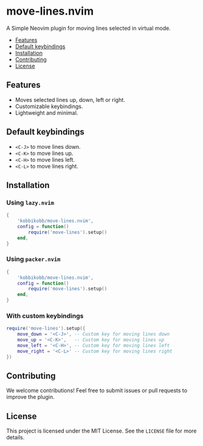 # move-lines.nvim

A Simple Neovim plugin for moving lines selected in virtual mode.

<!-- TOC -->

- [Features](#features)
- [Default keybindings](#default-keybindings)
- [Installation](#installation)
- [Contributing](#contributing)
- [License](#license)

<!-- /TOC -->

## Features
- Moves selected lines up, down, left or right.
- Customizable keybindings.
- Lightweight and minimal.

## Default keybindings
- `<C-J>` to move lines down.
- `<C-K>` to move lines up.
- `<C-H>` to move lines left.
- `<C-L>` to move lines right.

## Installation

### Using `lazy.nvim`

```lua
{
    'kobbikobb/move-lines.nvim',
    config = function()
        require('move-lines').setup()
    end,
}
```

### Using `packer.nvim`

```lua
{
    'kobbikobb/move-lines.nvim',
    config = function()
        require('move-lines').setup()
    end,
}
```

### With custom keybindings

```lua
require('move-lines').setup({
    move_down = '<C-J>', -- Custom key for moving lines down
    move_up = '<C-K>',   -- Custom key for moving lines up
    move_left = '<C-H>', -- Custom key for moving lines left
    move_right = '<C-L>' -- Custom key for moving lines right
})
```

## Contributing

We welcome contributions! Feel free to submit issues or pull requests to improve the plugin.

## License

This project is licensed under the MIT License. See the `LICENSE` file for more details.

